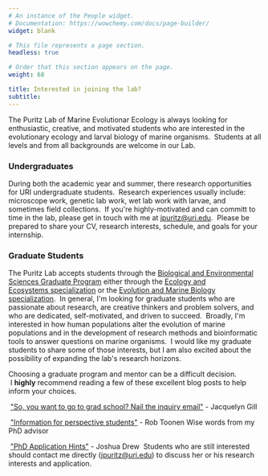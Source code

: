 ```yaml
---
# An instance of the People widget.
# Documentation: https://wowchemy.com/docs/page-builder/
widget: blank

# This file represents a page section.
headless: true

# Order that this section appears on the page.
weight: 68

title: Interested in joining the lab?
subtitle: 
---
```


The Puritz Lab of Marine Evolutionar Ecology is always looking for enthusiastic, creative, and motivated students who are interested in the evolutionary ecology and larval biology of marine organisms.  Students at all levels and from all backgrounds are welcome in our Lab.

### Undergraduates
During both the academic year and summer, there research opportunities for URI undergraduate students.  Research experiences usually include: microscope work, genetic lab work, wet lab work with larvae, and sometimes field collections.  If you're highly-motivated and can committ to time in the lab, please get in touch with me at jpuritz@uri.edu.  Please be prepared to share your CV, research interests, schedule, and goals for your internship.

### Graduate Students
The Puritz Lab accepts students through the [Biological and Environmental Sciences Graduate Program](https://web.uri.edu/cels/academics/bes/) either through the [Ecology and Ecosystems specialization](https://web.uri.edu/cels/academics/bes/ecology-and-ecosystem-sciences/) or the [Evolution and Marine Biology specialization](https://web.uri.edu/cels/academics/bes/evolution-and-marine-biology/).  In general, I'm looking for graduate students who are passionate about research, are creative thinkers and problem solvers, and who are dedicated, self-motivated, and driven to succeed.  Broadly, I'm interested in how human populations alter the evolution of marine populations and in the development of research methods and bioinformatic tools to answer questions on marine organisms.  I would like my graduate students to share some of those interests, but I am also excited about the possibility of expanding the lab's research horizons.  

Choosing a graduate program and mentor can be a difficult decision.  I **highly** recommend reading a few of these excellent blog posts to help inform your choices.  

​
["So, you want to go to grad school? Nail the inquiry email"](https://contemplativemammoth.com/2013/04/08/so-you-want-to-go-to-grad-school-nail-the-inquiry-email/) - Jacquelyn Gill

​
["Information for perspective students"](https://tobolab.org/prospective-students/) - Rob Toonen
Wise words from my PhD advisor

​
["PhD Application Hints"](https://labroides.wordpress.com/2012/12/17/ph-d-application-hints/) - Joshua Drew
​
Students who are still interested should contact me directly (jpuritz@uri.edu) to discuss her or his research interests and application.
​
​